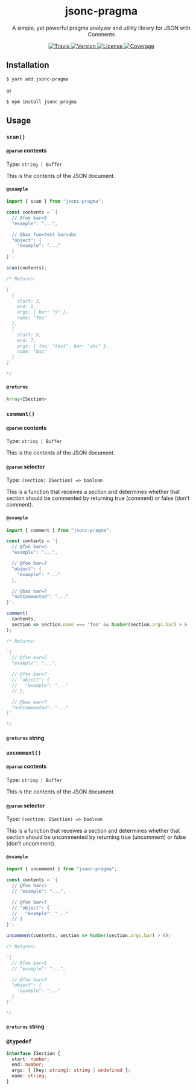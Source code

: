 <div align="center">
  <!-- <img width="200" src="assets/logo.png"> -->
  <h1>jsonc-pragma</h1>
  <p>A simple, yet powerful pragma analyzer and utility library for JSON with Comments</p>
  <p>
    <a href="https://travis-ci.com/arnohovhannisyan/jsonc-pragma">
      <img src="https://img.shields.io/travis/com/arnohovhannisyan/jsonc-pragma" alt="Travis">
    </a>
    <a href="https://npmjs.com/package/jsonc-pragma">
      <img src="https://img.shields.io/npm/v/jsonc-pragma" alt="Version">
    </a>
    <a href="https://github.com/arnohovhannisyan/jsonc-pragma/blob/master/LICENSE">
      <img src="https://img.shields.io/badge/license-MIT-blue.svg" alt="License">
    </a>
    <a href="https://codecov.io/gh/arnohovhannisyan/jsonc-pragma">
      <img src="https://img.shields.io/codecov/c/github/arnohovhannisyan/jsonc-pragma" alt="Coverage">
    </a>
  </p>
</div>

## Installation

```sh
$ yarn add jsonc-pragma
```

or

```sh
$ npm install jsonc-pragma
```

## Usage

### `scan()`

#### `@param` contents

Type: `string | Buffer`

This is the contents of the JSON document.

#### `@example`

```js
import { scan } from "jsonc-pragma";

const contents = `{
  // @foo bar=5
  "example": "...",

  // @baz foo=test bar=abc
  "object": {
    "example": "..."
  }
}`;

scan(contents);

/* Returns:

[
  {
    start: 2,
    end: 2,
    args: { bar: "5" },
    name: "foo"
  },
  {
    start: 5,
    end: 7,
    args: { foo: "test", bar: "abc" },
    name: "baz"
  }
] 

*/
```

#### `@returns`

```ts
Array<ISection>
```

### `comment()`

#### `@param` contents

Type: `string | Buffer`

This is the contents of the JSON document.

#### `@param` selector

Type: `(section: ISection) => boolean`

This is a function that receives a section and determines whether that section should be commented by returning true (comment) or false (don't comment).

#### `@example`

```js
import { comment } from "jsonc-pragma";

const contents = `{
  // @foo bar=5
  "example": "...",

  // @foo bar=7
  "object": {
    "example": "..."
  },

  // @baz bar=7
  "notCommented": "..."
}`;

comment(
  contents,
  section => section.name === "foo" && Number(section.args.bar) > 6
);

/* Returns:

`{
  // @foo bar=5
  "example": "...",

  // @foo bar=7
  // "object": {
  //   "example": "..."
  // },

  // @baz bar=7
  "notCommented": "..."
}`

*/
```

#### `@returns` string

### `uncomment()`

#### `@param` contents

Type: `string | Buffer`

This is the contents of the JSON document.

#### `@param` selector

Type: `(section: ISection) => boolean`

This is a function that receives a section and determines whether that section should be uncommented by returning true (uncomment) or false (don't uncomment).

#### `@example`

```js
import { uncomment } from "jsonc-pragma";

const contents = `{
  // @foo bar=5
  // "example": "...",

  // @foo bar=7
  // "object": {
  //   "example": "..."
  // }
}`;

uncomment(contents, section => Number(section.args.bar) > 6);

/* Returns:

`{
  // @foo bar=5
  // "example": "...",

  // @foo bar=7
  "object": {
    "example": "..."
  }
}`

*/
```

#### `@returns` string

### `@typedef`

```ts
interface ISection {
  start: number;
  end: number;
  args: { [key: string]: string | undefined };
  name: string;
}
```
